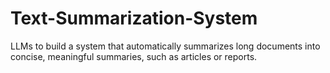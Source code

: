 # Text-Summarization-System
LLMs to build a system that automatically summarizes long documents into concise, meaningful summaries, such as articles or reports.
